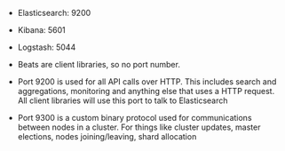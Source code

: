 - Elasticsearch: 9200
- Kibana: 5601
- Logstash: 5044
- Beats are client libraries, so no port number.

- Port 9200 is used for all API calls over HTTP. This includes search and aggregations, monitoring and anything else that uses a HTTP request. All client libraries will use this port to talk to Elasticsearch

- Port 9300 is a custom binary protocol used for communications between nodes in a cluster. For things like cluster updates, master elections, nodes joining/leaving, shard allocation

